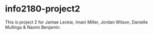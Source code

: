 # info2180-project2

This is project 2 for Jantae Leckie, Imani Miller, Jordan Wilson, Danielle Mullings & Naomi Benjamin.
